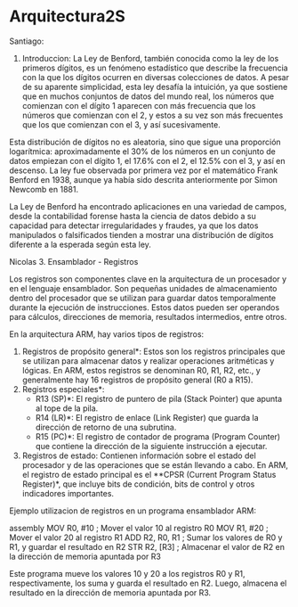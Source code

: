 # Arquitectura2S
Santiago:
1. Introduccion:
La Ley de Benford, también conocida como la ley de los primeros dígitos, es un fenómeno estadístico que describe la frecuencia con la que los dígitos ocurren en diversas colecciones de datos. A pesar de su aparente simplicidad, esta ley desafía la intuición, ya que sostiene que en muchos conjuntos de datos del mundo real, los números que comienzan con el dígito 1 aparecen con más frecuencia que los números que comienzan con el 2, y estos a su vez son más frecuentes que los que comienzan con el 3, y así sucesivamente. 

Esta distribución de dígitos no es aleatoria, sino que sigue una proporción logarítmica: aproximadamente el 30% de los números en un conjunto de datos empiezan con el dígito 1, el 17.6% con el 2, el 12.5% con el 3, y así en descenso. La ley fue observada por primera vez por el matemático Frank Benford en 1938, aunque ya había sido descrita anteriormente por Simon Newcomb en 1881. 

La Ley de Benford ha encontrado aplicaciones en una variedad de campos, desde la contabilidad forense hasta la ciencia de datos debido a su capacidad para detectar irregularidades y fraudes, ya que los datos manipulados o falsificados tienden a mostrar una distribución de dígitos diferente a la esperada según esta ley.

Nicolas 
3. Ensamblador - Registros

Los registros son componentes clave en la arquitectura de un procesador y en el lenguaje ensamblador. Son pequeñas unidades de almacenamiento dentro del procesador que se utilizan para guardar datos temporalmente durante la ejecución de instrucciones. Estos datos pueden ser operandos para cálculos, direcciones de memoria, resultados intermedios, entre otros.

En la arquitectura ARM, hay varios tipos de registros:

1. Registros de propósito general*: Estos son los registros principales que se utilizan para almacenar datos y realizar operaciones aritméticas y lógicas. En ARM, estos registros se denominan R0, R1, R2, etc., y generalmente hay 16 registros de propósito general (R0 a R15).
2. Registros especiales*:
   - R13 (SP)*: El registro de puntero de pila (Stack Pointer) que apunta al tope de la pila.
   - R14 (LR)*: El registro de enlace (Link Register) que guarda la dirección de retorno de una subrutina.
   - R15 (PC)*: El registro de contador de programa (Program Counter) que contiene la dirección de la siguiente instrucción a ejecutar.
3. Registros de estado: Contienen información sobre el estado del procesador y de las operaciones que se están llevando a cabo. En ARM, el registro de estado principal es el **CPSR (Current Program Status Register)*, que incluye bits de condición, bits de control y otros indicadores importantes.

Ejemplo utilizacion de registros en un programa ensamblador ARM:

assembly
    MOV R0, #10        ; Mover el valor 10 al registro R0
    MOV R1, #20        ; Mover el valor 20 al registro R1
    ADD R2, R0, R1     ; Sumar los valores de R0 y R1, y guardar el resultado en R2
    STR R2, [R3]       ; Almacenar el valor de R2 en la dirección de memoria apuntada por R3


Este programa mueve los valores 10 y 20 a los registros R0 y R1, respectivamente, los suma y guarda el resultado en R2. Luego, almacena el resultado en la dirección de memoria apuntada por R3.